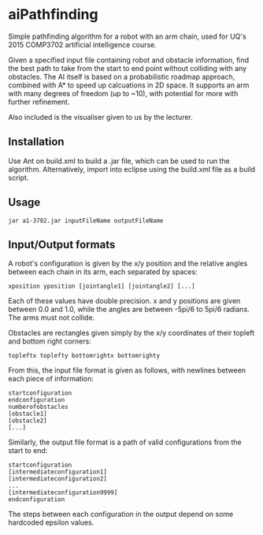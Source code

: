 aiPathfinding
=============

Simple pathfinding algorithm for a robot with an arm chain, used for
UQ's 2015 COMP3702 artificial intelligence course.

Given a specified input file containing robot and obstacle information,
find the best path to take from the start to end point without colliding
with any obstacles. The AI itself is based on a probabilistic roadmap approach,
combined with A* to speed up calcuations in 2D space. It supports an arm with
many degrees of freedom (up to ~10), with potential for more with further refinement.

Also included is the visualiser given to us by the lecturer.

Installation
------------

Use Ant on build.xml to build a .jar file, which can be used to run the algorithm.
Alternatively, import into eclipse using the build.xml file as a build script.

Usage
-----
```
jar a1-3702.jar inputFileName outputFileName
```

Input/Output formats
--------------------

A robot's configuration is given by the x/y position and the relative angles between each chain in its arm, each separated by spaces:
```
xposition yposition [jointangle1] [jointangle2] [...]
```
Each of these values have double precision. x and y positions are given between 0.0 and 1.0, while the angles are between -5pi/6 to 5pi/6 radians. The arms must not collide.

Obstacles are rectangles given simply by the x/y coordinates of their topleft and bottom right corners:
```
topleftx toplefty bottomrightx bottomrighty
```

From this, the input file format is given as follows, with newlines between each piece of information:
```
startconfiguration
endconfiguration
numberofobstacles
[obstacle1]
[obstacle2]
[...]
```

Similarly, the output file format is a path of valid configurations from the start to end:
```
startconfiguration
[intermediateconfiguration1]
[intermediateconfiguration2]
...
[intermediateconfiguration9999]
endconfiguration
```
The steps between each configuration in the output depend on some hardcoded epsilon values.
